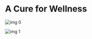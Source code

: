 # A Cure for Wellness

![img 0](https://i.imgur.com/V4fYpvv.jpg)

![img 1](https://i.imgur.com/iuYVmlJ.jpg)


